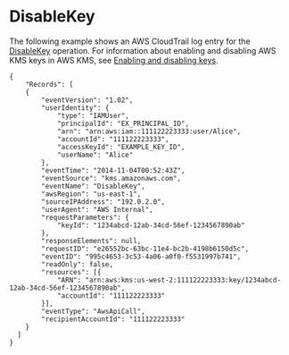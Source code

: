 # DisableKey<a name="ct-disablekey"></a>

The following example shows an AWS CloudTrail log entry for the [DisableKey](https://docs.aws.amazon.com/kms/latest/APIReference/API_DisableKey.html) operation\. For information about enabling and disabling AWS KMS keys in AWS KMS, see [Enabling and disabling keys](enabling-keys.md)\.

```
{
    "Records": [
    {
        "eventVersion": "1.02",
        "userIdentity": {
            "type": "IAMUser",
            "principalId": "EX_PRINCIPAL_ID",
            "arn": "arn:aws:iam::111122223333:user/Alice",
            "accountId": "111122223333",
            "accessKeyId": "EXAMPLE_KEY_ID",
            "userName": "Alice"
        },
        "eventTime": "2014-11-04T00:52:43Z",
        "eventSource": "kms.amazonaws.com",
        "eventName": "DisableKey",
        "awsRegion": "us-east-1",
        "sourceIPAddress": "192.0.2.0",
        "userAgent": "AWS Internal",
        "requestParameters": {
            "keyId": "1234abcd-12ab-34cd-56ef-1234567890ab"
        },
        "responseElements": null,
        "requestID": "e26552bc-63bc-11e4-bc2b-4198b6150d5c",
        "eventID": "995c4653-3c53-4a06-a0f0-f5531997b741",
        "readOnly": false,
        "resources": [{
            "ARN": "arn:aws:kms:us-west-2:111122223333:key/1234abcd-12ab-34cd-56ef-1234567890ab",
            "accountId": "111122223333"
        }],
        "eventType": "AwsApiCall",
        "recipientAccountId": "111122223333"
    }
  ]
}
```